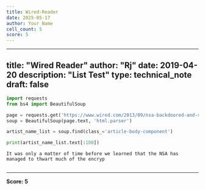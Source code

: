 ```yaml
---
title: Wired-Reader
date: 2025-05-17
author: Your Name
cell_count: 5
score: 5
---
```


---
title: "Wired Reader"
author: "Rj"
date: 2019-04-20
description: "List Test"
type: technical_note
draft: false
---

```python
import requests
from bs4 import BeautifulSoup
```


```python
page = requests.get('https://www.wired.com/2013/09/nsa-backdoored-and-stole-keys/')
soup = BeautifulSoup(page.text, 'html.parser')
```


```python
artist_name_list = soup.find(class_='article-body-component')

print(artist_name_list.text[:100])
```

    It was only a matter of time before we learned that the NSA has managed to thwart much of the encryp



```python

```


---
**Score: 5**